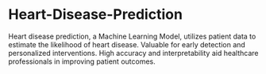 # Heart-Disease-Prediction
Heart disease prediction, a Machine Learning Model, utilizes patient data to estimate the likelihood of heart disease. Valuable for early detection and personalized interventions. High accuracy and interpretability aid healthcare professionals in improving patient outcomes.
